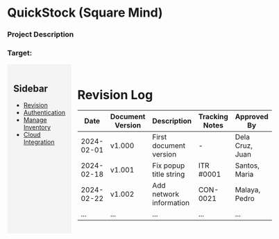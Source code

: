 # QuickStock (Square Mind)
### Project Description
### Target: 

<div style="display: flex;">
  <div style="background-color: #f4f4f4; padding: 1em; width: 300px;">
    <h2>Sidebar</h2>

  - [Revision](#Revision-Log)     
  - [Authentication](../MAIN_MD/1_SQUAREMIND_Revision.md)
  - [Manage Inventory](../MAIN_MD/1_SQUAREMIND_Revision.md) 
  - [Cloud Integration](../MAIN_MD/1_SQUAREMIND_Revision.md)
  </div>
  
  <div style="flex-grow: 1; padding: 1em;">
  
  # Revision Log
  
  | Date       | Document Version | Description                 | Tracking Notes | Approved By     |
  |------------|------------------|-----------------------------|-----------------|------------------|
  | 2024-02-01 | v1.000           | First document version      | -               | Dela Cruz, Juan |
  | 2024-02-18 | v1.001           | Fix popup title string      | ITR #0001       | Santos, Maria    |
  | 2024-02-22 | v1.002           | Add network information     | CON-0021        | Malaya, Pedro    |
  | ...        | ...              | ...                         | ...             | ...              |

  </div>
</div>
